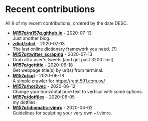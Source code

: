 # Recent contributions

All <!-- recent_contributions_count starts -->8<!-- recent_contributions_count ends --> of my recent contributions, ordered by the date DESC.

<!-- recent_contributions starts -->
* **[M157q/m157q.github.io](https://github.com/M157q/m157q.github.io)** - 2020-07-13
<br>Just another blog.
* **[zdict/zdict](https://github.com/zdict/zdict)** - 2020-07-13
<br>The last online dictionary framework you need. (?)
* **[M157q/twitter_scraping](https://github.com/M157q/twitter_scraping)** - 2020-07-13
<br>Grab all a user's tweets (and get past 3200 limit)
* **[M157q/gettitle](https://github.com/M157q/gettitle)** - 2020-06-18
<br>Get webpage title(s) by url(s) from terminal.
* **[M157q/sgl](https://github.com/M157q/sgl)** - 2020-06-18
<br>A simple crawler for https://rent.591.com.tw/
* **[M157q/hor2vec](https://github.com/M157q/hor2vec)** - 2020-06-12
<br>Change your horizontal pure text to vertical with some options.
* **[M157q/dotfiles](https://github.com/M157q/dotfiles)** - 2020-06-05
<br>my dotfiles
* **[M157q/idiomatic-vimrc](https://github.com/M157q/idiomatic-vimrc)** - 2020-04-02
<br>Guidelines for sculpting your very own ~/.vimrc.
<!-- recent_contributions ends -->
